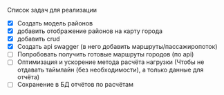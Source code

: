Список задач для реализации

- [x] Создать модель районов
- [x] добавить отображение районов на карту города
- [x] добавить crud
- [x] Создать api swagger (в него добавить маршруты/пассажиропоток)
- [ ] Попробовать получить готовые маршруты городов (по api)
- [ ] Оптимизация и ускорение метода расчёта нагрузки (Чтобы не отдавать таймлайн (без необходимости), а только данные для отчёта)
- [ ] Сохранение в БД отчётов по расчётам